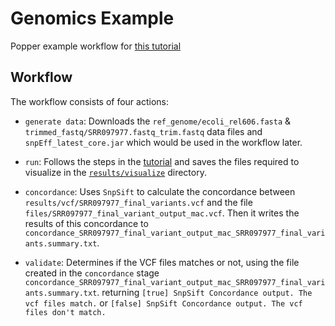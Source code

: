# Genomics Example

Popper example workflow for [this tutorial](https://jasonjwilliamsny.github.io/wrangling-genomics/01-automating_a_workflow.html)

## Workflow

The workflow consists of four actions:

   * `generate data`: Downloads the `ref_genome/ecoli_rel606.fasta` & `trimmed_fastq/SRR097977.fastq_trim.fastq` data files and `snpEff_latest_core.jar` which would be used in the workflow later.
   
   * `run`: Follows the steps in the [tutorial](https://jasonjwilliamsny.github.io/wrangling-genomics/01-automating_a_workflow.html) and saves the files required to visualize in the [`results/visualize`](./results/visualize) directory.
   
   * `concordance`: Uses `SnpSift` to calculate the concordance between `results/vcf/SRR097977_final_variants.vcf` and the file `files/SRR097977_final_variant_output_mac.vcf`. Then it writes the results of this concordance to `concordance_SRR097977_final_variant_output_mac_SRR097977_final_variants.summary.txt`.
   
   * `validate`: Determines if the VCF files matches or not, using the file created in the `concordance` stage `concordance_SRR097977_final_variant_output_mac_SRR097977_final_variants.summary.txt`. returning `[true] SnpSift Concordance output. The vcf files match.` or `[false] SnpSift Concordance output. The vcf files don't match.`